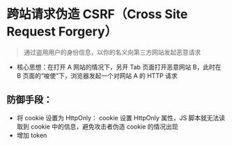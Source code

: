 # 跨站请求伪造 CSRF（Cross Site Request Forgery）

> 通过盗用用户的身份信息，以你的名义向第三方网站发起恶意请求

- 核心思想：在打开 A 网站的情况下，另开 Tab 页面打开恶意网站 B，此时在 B 页面的“唆使”下，浏览器发起一个对网站 A 的 HTTP 请求

## 防御手段：

- 将 cookie 设置为 HttpOnly： cookie 设置 HttpOnly 属性，JS 脚本就无法读取到 cookie 中的信息，避免攻击者伪造 cookie 的情况出现
- 增加 token
